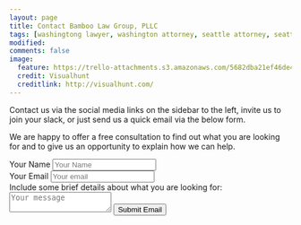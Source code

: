 ```yaml
---
layout: page
title: Contact Bamboo Law Group, PLLC
tags: [washingtong lawyer, washington attorney, seattle attorney, seattle videogame attorney]
modified: 
comments: false
image:
  feature: https://trello-attachments.s3.amazonaws.com/5682dba21ef46de42206db55/3200x2144/eb57a8280737109e49e365f44f572416/people-apple-iphone-writing.jpg
  credit: Visualhunt
  creditlink: http://visualhunt.com/
---
```

Contact us via the social media links on the sidebar to the left, invite us to join your slack, or just send us a quick email via the below form. 


We are happy to offer a free consultation to find out what you are looking for and to give us an opportunity to explain how we can help.

<form action="//formspree.io/your@email.com" method="POST">
  <div class="fifty">
    <label for="name"> Your Name </label>
    <input type="text" name="name" placeholder="Your Name" id="name">
  </div>
  <div class="fifty">
    <label for="email"> Your Email </label>
    <input type="text" name="_replyto" placeholder="Your email" id="email"/>
  </div>
  <input type="hidden" name="_next" value="//site.io/thanks.html" />
  <input type="hidden" name="_subject" value="New submission!" class="fifty"/>
  <label for="subject"> Include some brief details about what you are looking for: </label>
  <textarea placeholder="Your message" class="textbox-sizing" id="subject"></textarea>
  <input type="submit" value="Submit Email" class="btn halvsies">
</form> 
